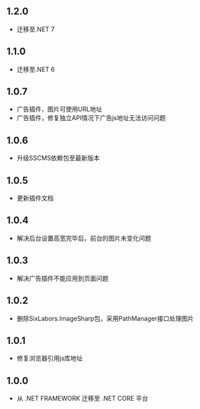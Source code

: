 ## 1.2.0
* 迁移至.NET 7

## 1.1.0
* 迁移至.NET 6

## 1.0.7
* 广告插件，图片可使用URL地址
* 广告插件，修复独立API情况下广告js地址无法访问问题

## 1.0.6
* 升级SSCMS依赖包至最新版本

## 1.0.5
* 更新插件文档

## 1.0.4
* 解决后台设置高宽完毕后，前台的图片未变化问题

## 1.0.3
* 解决广告插件不能应用到页面问题

## 1.0.2
* 删除SixLabors.ImageSharp包，采用PathManager接口处理图片

## 1.0.1
* 修复浏览器引用js库地址

## 1.0.0
* 从 .NET FRAMEWORK 迁移至 .NET CORE 平台